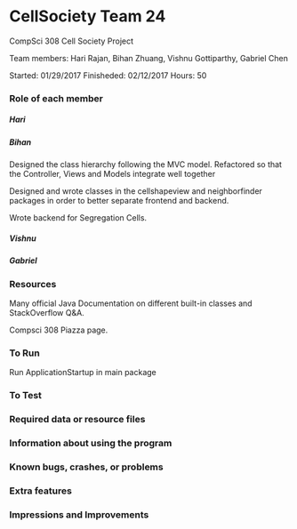 # CellSociety Team 24

CompSci 308 Cell Society Project

Team members: Hari Rajan, Bihan Zhuang, Vishnu Gottiparthy, Gabriel Chen

Started: 01/29/2017
Finisheded: 02/12/2017
Hours: 50

### Role of each member
##### Hari

##### Bihan
Designed the class hierarchy following the MVC model. Refactored so that the Controller, Views and Models integrate well together

Designed and wrote classes in the cellshapeview and neighborfinder packages in order to better separate frontend and backend. 

Wrote backend for Segregation Cells.


##### Vishnu

##### Gabriel

### Resources
Many official Java Documentation on different built-in classes and StackOverflow Q&A.

Compsci 308 Piazza page.

### To Run
Run ApplicationStartup in main package

### To Test


### Required data or resource files


### Information about using the program


### Known bugs, crashes, or problems


### Extra features


### Impressions and Improvements
